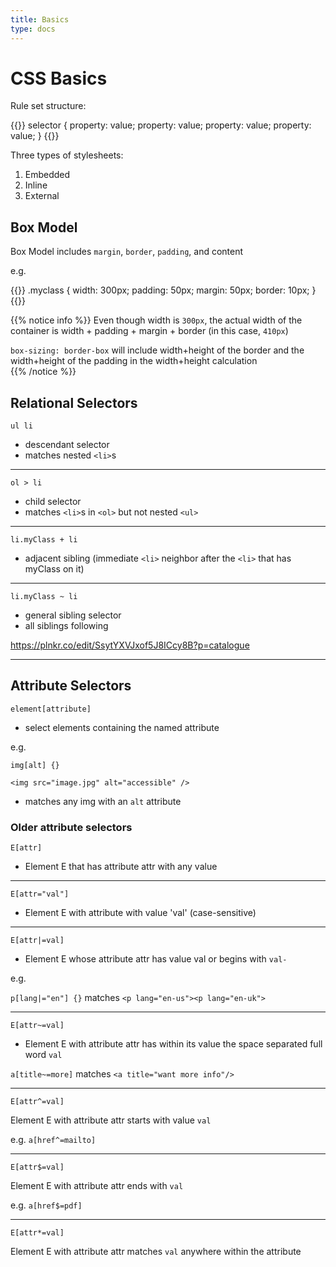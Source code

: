 ```yaml
---
title: Basics
type: docs
---
```


# CSS Basics

Rule set structure:

{{<highlight css>}}
selector {
  property: value;
  property: value;
  property: value;
  property: value;
}
{{</highlight>}}

Three types of stylesheets:

1. Embedded
2. Inline
3. External

## Box Model

Box Model includes `margin`, `border`, `padding`, and content

e.g.

{{<highlight css>}}
.myclass {
  width: 300px;
  padding: 50px;
  margin: 50px;
  border: 10px;
}
{{</highlight>}}

{{% notice info %}}
Even though width is `300px`, the actual width of the container is width + padding + margin + border 
(in this case, `410px`)

`box-sizing: border-box` will include width+height of the border and the width+height of the 
padding in the width+height calculation   
{{% /notice %}}

## Relational Selectors

`ul li`

- descendant selector
- matches nested `<li>`s

---

`ol > li`

- child selector
- matches `<li>`s in `<ol>` but not nested `<ul>`

---

`li.myClass + li`

- adjacent sibling (immediate `<li>` neighbor after the `<li>` that has myClass on it)

---

`li.myClass ~ li`

- general sibling selector
- all siblings following

https://plnkr.co/edit/SsytYXVJxof5J8ICcy8B?p=catalogue

---

## Attribute Selectors

`element[attribute]`

- select elements containing the named attribute

e.g.

`img[alt] {}`

`<img src="image.jpg" alt="accessible" />`

- matches any img with an `alt` attribute

### Older attribute selectors

`E[attr]`

- Element E that has attribute attr with any value

---

`E[attr="val"]`

- Element E with attribute with value 'val' (case-sensitive)

---

`E[attr|=val]`

- Element E whose attribute attr has value val or begins with `val-`

e.g.

`p[lang|="en"] {}` matches `<p lang="en-us"><p lang="en-uk">`

---

`E[attr~=val]`

- Element E with attribute attr has within its value the space separated full word `val`

`a[title~=more]` matches `<a title="want more info"/>`

---

`E[attr^=val]`

Element E with attribute attr starts with value `val`

e.g. `a[href^=mailto]`

---

`E[attr$=val]`

Element E with attribute attr ends with `val`

e.g. `a[href$=pdf]`

---

`E[attr*=val]`

Element E with attribute attr matches `val` anywhere within the attribute
